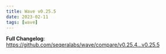 ```yaml
---
title: Wave v0.25.5
date: 2023-02-11
tags: [wave]
---
```


**Full Changelog**: https://github.com/seqeralabs/wave/compare/v0.25.4...v0.25.5
